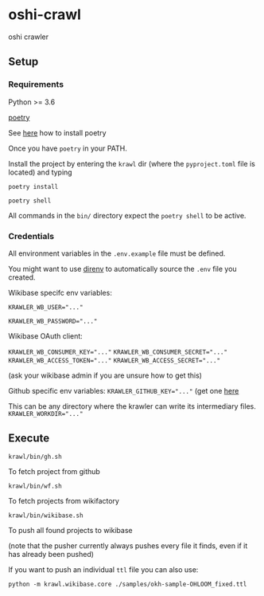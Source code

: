 # oshi-crawl

oshi crawler

## Setup

### Requirements
Python >= 3.6

[poetry](https://python-poetry.org)

See [here](https://python-poetry.org/docs/) how to install poetry

Once you have `poetry` in your PATH.

Install the project by entering the `krawl` dir (where the `pyproject.toml` file is located) and typing

`poetry install`

`poetry shell`

All commands in the `bin/` directory expect the `poetry shell` to be active.

### Credentials
All environment variables in the `.env.example` file must be defined.

You might want to use [direnv](https://direnv.net/) to automatically source the `.env` file you created.

Wikibase specifc env variables:

`KRAWLER_WB_USER="..."`

`KRAWLER_WB_PASSWORD="..."`

Wikibase OAuth client:

`KRAWLER_WB_CONSUMER_KEY="..."`
`KRAWLER_WB_CONSUMER_SECRET="..."`
`KRAWLER_WB_ACCESS_TOKEN="..."`
`KRAWLER_WB_ACCESS_SECRET="..."`

(ask your wikibase admin if you are unsure how to get this)

Github specific env variables:
`KRAWLER_GITHUB_KEY="..."`
(get one [here](https://github.com/settings/tokens)

This can be any directory where the krawler can write its intermediary files.
`KRAWLER_WORKDIR="..."`

## Execute

`krawl/bin/gh.sh`

To fetch project from github

`krawl/bin/wf.sh`

To fetch projects from wikifactory

`krawl/bin/wikibase.sh`

To push all found projects to wikibase

(note that the pusher currently always pushes every file it finds, even if it has already been pushed)

If you want to push an individual `ttl` file you can also use:

`python -m krawl.wikibase.core ./samples/okh-sample-OHLOOM_fixed.ttl`
